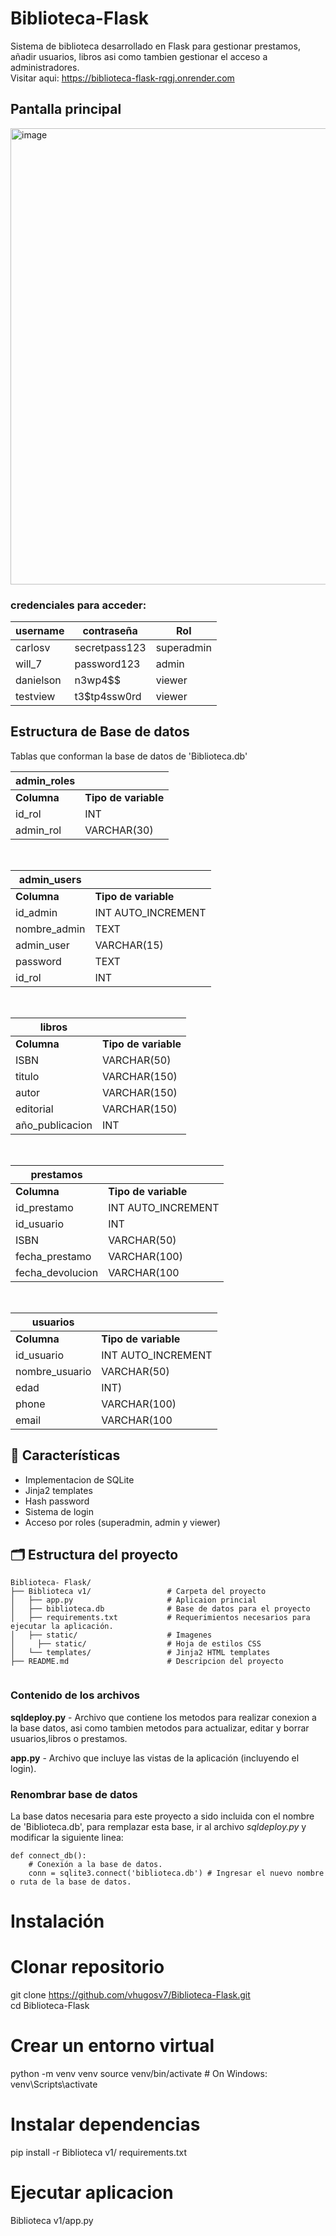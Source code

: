 # Biblioteca-Flask
Sistema de biblioteca desarrollado en Flask para gestionar prestamos, añadir usuarios, libros asi como tambien gestionar el acceso a administradores.<br>
Visitar aqui: https://biblioteca-flask-rqgj.onrender.com
## Pantalla principal
<img width="1615" height="730" alt="image" src="https://github.com/user-attachments/assets/f4067260-4ba7-4e7f-ad00-f72d241d7a47" />


### credenciales para acceder:

| username  | contraseña    | Rol        |
|-----------|---------------|------------|
| carlosv   | secretpass123 | superadmin |
| will_7    | password123   | admin      |
| danielson | n3wp4$$       | viewer     |
| testview  | t3$tp4ssw0rd  | viewer     |

## Estructura de Base de datos

Tablas que conforman la base de datos de 'Biblioteca.db'


|admin_roles ||
|-------------|----|
| <strong>Columna</strong> |<strong>Tipo de variable</strong>|
| id_rol    | INT |
| admin_rol        | VARCHAR(30) |

<br>

|admin_users ||
|----------|----------|
| <strong>Columna</strong> |<strong>Tipo de variable</strong>|
| id_admin   | INT AUTO_INCREMENT |
| nombre_admin   | TEXT |
| admin_user   | VARCHAR(15)|
| password   | TEXT|
| id_rol   | INT |

<br>

|libros ||
|----------|----------|
| <strong>Columna</strong> |<strong>Tipo de variable</strong>|
| ISBN   | VARCHAR(50)|
| titulo   | VARCHAR(150)|
| autor   | VARCHAR(150)|
| editorial   | VARCHAR(150)|
| año_publicacion   | INT |

<br>

|prestamos ||
|----------|----------|
| <strong>Columna</strong> |<strong>Tipo de variable</strong>|
| id_prestamo   | INT AUTO_INCREMENT|
| id_usuario  | INT|
| ISBN   | VARCHAR(50)|
| fecha_prestamo   | VARCHAR(100)|
| fecha_devolucion   | VARCHAR(100 |

<br>

|usuarios ||
|----------|----------|
| <strong>Columna</strong> |<strong>Tipo de variable</strong>|
| id_usuario   | INT AUTO_INCREMENT|
| nombre_usuario  | VARCHAR(50)|
| edad   | INT)|
| phone   | VARCHAR(100)|
| email   | VARCHAR(100 |



## 🚀 Características

- Implementacion de SQLite
- Jinja2 templates
- Hash password
- Sistema de login
- Acceso por roles (superadmin, admin y viewer)




## 🗂️ Estructura del proyecto

```text
Biblioteca- Flask/
├── Biblioteca v1/                 # Carpeta del proyecto
│   ├── app.py                     # Aplicaion princial
│   ├── biblioteca.db              # Base de datos para el proyecto
│   ├── requirements.txt           # Requerimientos necesarios para ejecutar la aplicación.
│   ├── static/                    # Imagenes
│     ├── static/                  # Hoja de estilos CSS
│   └── templates/                 # Jinja2 HTML templates
├── README.md                      # Descripcion del proyecto


```

### Contenido de los archivos

**sqldeploy.py** - Archivo que contiene los metodos para realizar conexion a la base datos, asi como tambien metodos para actualizar, editar y borrar usuarios,libros o prestamos.

**app.py** - Archivo que incluye las vistas de la aplicación (incluyendo el login).


### Renombrar base de datos

La base datos necesaria para este proyecto a sido incluida con el nombre de 'Biblioteca.db', para remplazar esta base, ir al archivo *sqldeploy.py* y modificar la siguiente linea:


```@contextmanager
def connect_db():
    # Conexión a la base de datos.
    conn = sqlite3.connect('biblioteca.db') # Ingresar el nuevo nombre o ruta de la base de datos.
```

# Instalación

# Clonar repositorio
git clone https://github.com/vhugosv7/Biblioteca-Flask.git <br>
cd Biblioteca-Flask

# Crear un entorno virtual
python -m venv venv
source venv/bin/activate  # On Windows: venv\Scripts\activate

# Instalar dependencias
pip install -r Biblioteca v1/ requirements.txt

# Ejecutar aplicacion
Biblioteca v1/app.py

